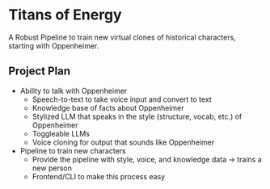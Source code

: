 # Titans of Energy
A Robust Pipeline to train new virtual clones of historical characters, starting with Oppenheimer.

## Project Plan

- Ability to talk with Oppenheimer 
  - Speech-to-text to take voice input and convert to text
  - Knowledge base of facts about Oppenheimer
  - Stylized LLM that speaks in the style (structure, vocab, etc.) of Oppenheimer
  - Toggleable LLMs
  - Voice cloning for output that sounds like Oppenheimer
- Pipeline to train new characters
  - Provide the pipeline with style, voice, and knowledge data -> trains a new person
  - Frontend/CLI to make this process easy

